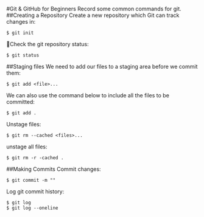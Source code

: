 #Git & GitHub for Beginners
Record some common commands for git.
##Creating a Repository
Create a new repository which Git can track changes in:
```shell
$ git init
```
Check the git repository status:
```shell
$ git status
```
##Staging files
We need to add our files to a staging area before we commit them:
```shell
$ git add <file>...
```
We can also use the command below to include all the files to be committed:
```shell
$ git add .
```
Unstage files:
```shell
$ git rm --cached <files>...
```
unstage all files:
```shell
$ git rm -r -cached .
```
##Making Commits
Commit changes:
```shell
$ git commit -m ""
```
Log git commit history:
```shell
$ git log
$ git log --oneline
```